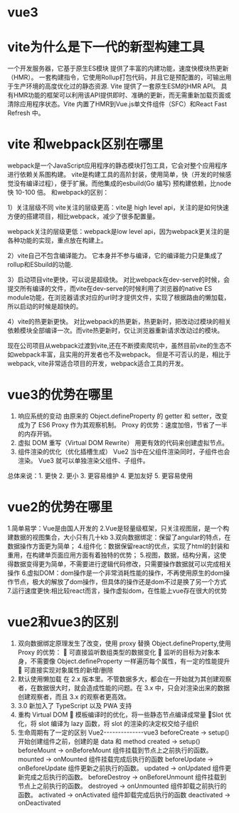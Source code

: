 # vue3
# vite为什么是下一代的新型构建工具
一个开发服务器，它基于原生ES模块 提供了丰富的内建功能，速度快模块热更新（HMR）。
一套构建指令，它使用Rollup打包代码，并且它是预配置的，可输出用于生产环境的高度优化过的静态资源.
Vite 提供了一套原生ESM的HMR API。 具有HMR功能的框架可以利用该API提供即时、准确的更新，而无需重新加载页面或清除应用程序状态。Vite 内置了HMR到Vue.js单文件组件（SFC）和React Fast Refresh 中。
# vite 和webpack区别在哪里

webpack是一个JavaScript应用程序的静态模块打包工具，它会对整个应用程序进行依赖关系图构建。
vite是构建工具的高阶封装，使用简单，快（开发的时候感觉没有编译过程），便于扩展。而他集成的esbuild(Go 编写) 预构建依赖，比node快 10-100 倍。
和webpack的区别：

1）关注层级不同
vite关注的层级更高：vite是 high level api，关注的是如何快速方便的搭建项目，相比webpack，减少了很多配置量。

webpack关注的层级更低：webpack是low level api，因为webpack更关注的是各种功能的实现，重点放在构建上。

2）vite自己不包含编译能力。
它本身并不参与编译，它的编译能力只是集成了rollup和ESbuild的功能.

3）启动项目vite更快，可以说是超级快。
对比webpack在dev-serve的时候，会提交所有编译的文件，而vite在dev-serve的时候利用了浏览器的native ES module功能，在浏览器请求对应的url时才提供文件，实现了根据路由的懒加载，所以启动的时候是超快的。

4）vite的热更新更快。
对比webpack的热更新，热更新时，把改动过模块的相关依赖模块全部编译一次。而vite热更新时，仅让浏览器重新请求改动过的模块。

现在公司项目从webpack过渡到vite,还在不断摸索爬坑中，虽然目前vite的生态不如webpack丰富，且实用的开发者也不及webpack。
但是不可否认的是，相比于webpack, vite非常适合项目的开发，webpack适合工具的开发。

# vue3的优势在哪里
1. 响应系统的变动
   由原来的 Object.defineProperty 的 getter 和 setter，改变成为了 ES6 Proxy 作为其观察机制。
   Proxy 的优势：速度加倍，节省了⼀半的内存开销。
2. 虚拟 DOM 重写（Virtual DOM Rewrite）
   用更有效的代码来创建虚拟节点。
3. 组件渲染的优化（优化插槽⽣成）
   Vue2 当中在⽗组件渲染同时，⼦组件也会渲染。 Vue3 就可以单独渲染⽗组件、⼦组件。

总体来说：1. 更快 2. 更⼩ 3. 更容易维护 4. 更加友好 5. 更容易使⽤
# vue2的优势在哪里
1.简单易学：Vue是由国人开发的
2.Vue是轻量级框架，只关注视图层，是一个构建数据的视图集合，大小只有几十kb
3.双向数据绑定：保留了angular的特点，在数据操作方面更为简单；
4.组件化：数据保留react的优点，实现了html的封装和重用，在构建单页面应用方面有着独特的优势；
5.视图，数据，结构分离，这使得数据变得更为简单，不需要进行逻辑代码修改，只需要操作数据就可以完成相关操作
6.虚拟DOM：dom操作是一个非常消耗性能的操作，不再使用原生的dom操作节点，极大的解放了dom操作，但具体的操作还是dom不过是换了另一个方式
7.运行速度更快:相比较react而言，操作虚拟dom，在性能上vue存在很大的优势

# vue2和vue3的区别
1. 双向数据绑定原理发生了改变，使用 proxy 替换 Object.defineProperty,使用 Proxy 的优势：
    可直接监听数组类型的数据变化
    监听的目标为对象本身，不需要像 Object.defineProperty 一样遍历每个属性，有一定的性能提升
    可直接实现对象属性的新增/删除
2. 默认使用懒加载
   在 2.x 版本里。不管数据多大，都会在一开始就为其创建观察者，在数据很大时，就会造成性能的问题。在 3.x 中，只会对渲染出来的数据创建观察者，而且 3.x 的观察者更高效。
3. 3.0 新加入了 TypeScript 以及 PWA 支持
4. 重构 Virtual DOM
    模板编译时的优化，将一些静态节点编译成常量
   Slot 优化，将 slot 编译为 lazy 函数，将 slot 的渲染的决定权交给子组织
5. 生命周期有了一定的区别
   Vue2--------------vue3
   beforeCreate -> setup() 开始创建组件之前，创建的是 data 和 method
   created -> setup()
   beforeMount -> onBeforeMount 组件挂载到节点上之前执行的函数。
   mounted -> onMounted 组件挂载完成后执行的函数
   beforeUpdate -> onBeforeUpdate 组件更新之前执行的函数。
   updated -> onUpdated 组件更新完成之后执行的函数。
   beforeDestroy -> onBeforeUnmount 组件挂载到节点上之前执行的函数。
   destroyed -> onUnmounted 组件卸载之前执行的函数。
   activated -> onActivated 组件卸载完成后执行的函数
   deactivated -> onDeactivated